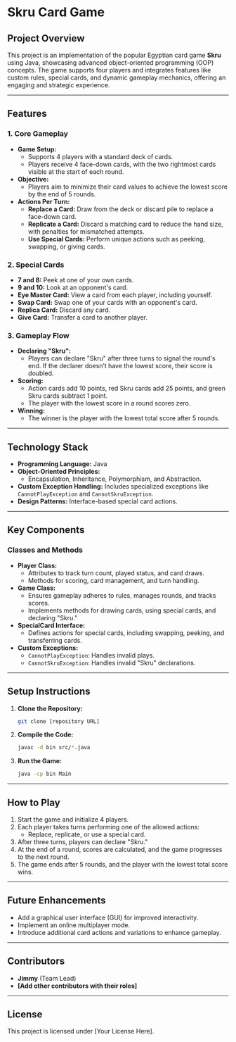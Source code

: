 # Skru Card Game

## Project Overview
This project is an implementation of the popular Egyptian card game **Skru** using Java, showcasing advanced object-oriented programming (OOP) concepts. The game supports four players and integrates features like custom rules, special cards, and dynamic gameplay mechanics, offering an engaging and strategic experience.

---

## Features

### 1. Core Gameplay
- **Game Setup:**
  - Supports 4 players with a standard deck of cards.
  - Players receive 4 face-down cards, with the two rightmost cards visible at the start of each round.
- **Objective:**
  - Players aim to minimize their card values to achieve the lowest score by the end of 5 rounds.
- **Actions Per Turn:**
  - **Replace a Card:** Draw from the deck or discard pile to replace a face-down card.
  - **Replicate a Card:** Discard a matching card to reduce the hand size, with penalties for mismatched attempts.
  - **Use Special Cards:** Perform unique actions such as peeking, swapping, or giving cards.

### 2. Special Cards
- **7 and 8:** Peek at one of your own cards.
- **9 and 10:** Look at an opponent's card.
- **Eye Master Card:** View a card from each player, including yourself.
- **Swap Card:** Swap one of your cards with an opponent's card.
- **Replica Card:** Discard any card.
- **Give Card:** Transfer a card to another player.

### 3. Gameplay Flow
- **Declaring "Skru":**
  - Players can declare "Skru" after three turns to signal the round's end. If the declarer doesn’t have the lowest score, their score is doubled.
- **Scoring:**
  - Action cards add 10 points, red Skru cards add 25 points, and green Skru cards subtract 1 point.
  - The player with the lowest score in a round scores zero.
- **Winning:**
  - The winner is the player with the lowest total score after 5 rounds.

---

## Technology Stack
- **Programming Language:** Java
- **Object-Oriented Principles:**
  - Encapsulation, Inheritance, Polymorphism, and Abstraction.
- **Custom Exception Handling:** Includes specialized exceptions like `CannotPlayException` and `CannotSkruException`.
- **Design Patterns:** Interface-based special card actions.

---

## Key Components

### Classes and Methods
- **Player Class:**
  - Attributes to track turn count, played status, and card draws.
  - Methods for scoring, card management, and turn handling.
- **Game Class:**
  - Ensures gameplay adheres to rules, manages rounds, and tracks scores.
  - Implements methods for drawing cards, using special cards, and declaring "Skru."
- **SpecialCard Interface:**
  - Defines actions for special cards, including swapping, peeking, and transferring cards.
- **Custom Exceptions:**
  - `CannotPlayException`: Handles invalid plays.
  - `CannotSkruException`: Handles invalid "Skru" declarations.

---

## Setup Instructions

1. **Clone the Repository:**
   ```bash
   git clone [repository URL]
   ```
2. **Compile the Code:**
   ```bash
   javac -d bin src/*.java
   ```
3. **Run the Game:**
   ```bash
   java -cp bin Main
   ```

---

## How to Play
1. Start the game and initialize 4 players.
2. Each player takes turns performing one of the allowed actions:
   - Replace, replicate, or use a special card.
3. After three turns, players can declare "Skru."
4. At the end of a round, scores are calculated, and the game progresses to the next round.
5. The game ends after 5 rounds, and the player with the lowest total score wins.

---

## Future Enhancements
- Add a graphical user interface (GUI) for improved interactivity.
- Implement an online multiplayer mode.
- Introduce additional card actions and variations to enhance gameplay.

---

## Contributors
- **Jimmy** (Team Lead)
- **[Add other contributors with their roles]**

---

## License
This project is licensed under [Your License Here].

